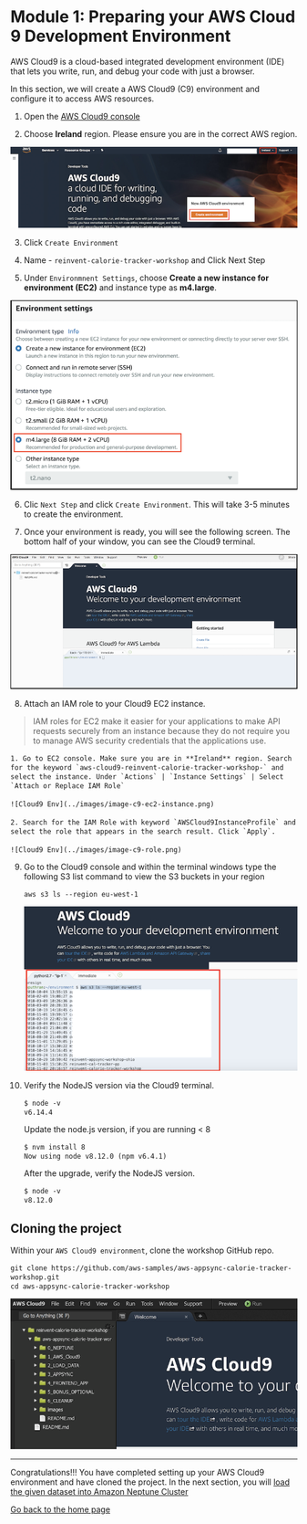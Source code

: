 # Module 1: Preparing your AWS Cloud 9 Development Environment

AWS Cloud9 is a cloud-based integrated development environment (IDE) that lets you write, run, and debug your code with just a browser. 

In this section, we will create a AWS Cloud9 (C9) environment and configure it to access AWS resources.

1. Open the [AWS Cloud9 console](https://console.aws.amazon.com/cloud9/)

2. Choose **Ireland** region. Please ensure you are in the correct AWS region.

  ![Cloud9 Env](../images/image_c9.png)

3. Click `Create Environment`

4. Name - `reinvent-calorie-tracker-workshop` and Click Next Step

5. Under `Environmnent Settings`, choose **Create a new instance for environment (EC2)** and instance type as **m4.large**.

  ![Cloud9 Instance](../images/image-c9-instance.png)

6. Clic `Next Step` and click `Create Environment`. This will take 3-5 minutes to create the environment.

7. Once your environment is ready, you will see the following screen. The bottom half of your window, you can see the Cloud9 terminal.

  ![Cloud9 Env](../images/image-c9-view.png)


8. Attach an IAM role to your Cloud9 EC2 instance.

> IAM roles for EC2 make it easier for your applications to make API requests securely from an instance because they do not require you to manage AWS security credentials that the applications use.

    1. Go to EC2 console. Make sure you are in **Ireland** region. Search for the keyword `aws-cloud9-reinvent-calorie-tracker-workshop-` and select the instance. Under `Actions` | `Instance Settings` | Select `Attach or Replace IAM Role`

    ![Cloud9 Env](../images/image-c9-ec2-instance.png)

    2. Search for the IAM Role with keyword `AWSCloud9InstanceProfile` and select the role that appears in the search result. Click `Apply`.

    ![Cloud9 Env](../images/image-c9-role.png)

9. Go to the Cloud9 console and within the terminal windows type the following S3 list command to view the S3 buckets in your region
	```
	aws s3 ls --region eu-west-1
	```

    ![Cloud9 Env](../images/image-c9-s3.png)

10. Verify the NodeJS version via the Cloud9 terminal.

	```
	$ node -v
	v6.14.4
	```

	Update the node.js version, if you are running < 8
	
	```
	$ nvm install 8
	Now using node v8.12.0 (npm v6.4.1)
	```

	After the upgrade, verify the NodeJS version.
	
	```
	$ node -v
	v8.12.0
	```

## Cloning the project

Within your `AWS Cloud9 environment`, clone the workshop GitHub repo.

```
git clone https://github.com/aws-samples/aws-appsync-calorie-tracker-workshop.git
cd aws-appsync-calorie-tracker-workshop
```

  ![Folder Structure](../images/image_c9_folder_structure.png)

---

Congratulations!!! You have completed setting up your AWS Cloud9 environment and have cloned the project. In the next section, you will [load the given dataset into Amazon Neptune Cluster](../2_LOAD_DATA/README.md)

[Go back to the home page](../README.md)
